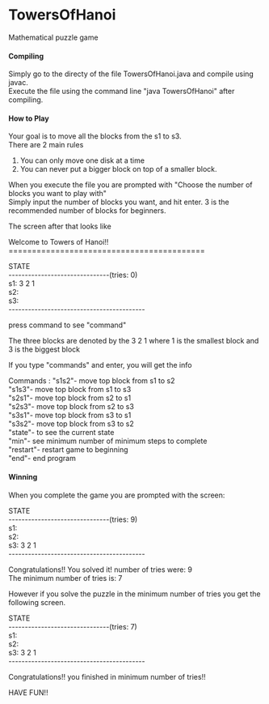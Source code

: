# TowersOfHanoi
Mathematical puzzle game
#### Compiling
Simply go to the directy of the file TowersOfHanoi.java and compile using javac.<br />
Execute the file using the command line "java TowersOfHanoi" after compiling.
#### How to Play
Your goal is to move all the blocks from the s1 to s3. <br />
There are 2 main rules <br />
1. You can only move one disk at a time
2. You can never put a bigger block on top of a smaller block. 

When you execute the file you are prompted with "Choose the number of blocks you want to play with" <br />
Simply input the number of blocks you want, and hit enter. 3 is the recommended number of blocks for beginners. <br />

The screen after that looks like

Welcome to Towers of Hanoi!!<br />
==========================================<br />

STATE<br />
-------------------------------(tries: 0)<br />
s1: 3 2 1 <br />
s2: <br />
s3: <br />
------------------------------------------<br />

press command to see "command"<br />

The three blocks are denoted by the 3 2 1 where 1 is the smallest block and 3 is the biggest block<br />

If you type "commands" and enter, you will get the info

Commands : "s1s2"- move top block from s1 to s2  
           "s1s3"- move top block from s1 to s3  
           "s2s1"- move top block from s2 to s1  
           "s2s3"- move top block from s2 to s3  
           "s3s1"- move top block from s3 to s1  
           "s3s2"- move top block from s3 to s2  
           "state"- to see the current state  
           "min"- see minimum number of minimum steps to complete  
           "restart"- restart game to beginning  
           "end"- end program  
#### Winning

When you complete the game you are prompted with the screen:

STATE<br />
-------------------------------(tries: 9)<br />
s1: <br />
s2: <br />
s3: 3 2 1 <br />
------------------------------------------<br />

Congratulations!! You solved it! number of tries were: 9<br />
The minimum number of tries is: 7<br />

However if you solve the puzzle in the minimum number of tries you get the following screen.<br />

STATE<br />
-------------------------------(tries: 7)<br />
s1: <br />
s2: <br />
s3: 3 2 1 <br />
------------------------------------------<br />

Congratulations!! you finished in minimum number of tries!!<br />

HAVE FUN!!<br />

